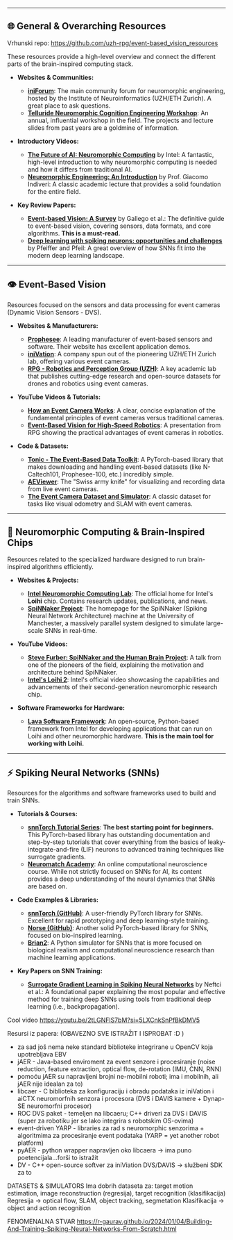 -----

## 🌐 General & Overarching Resources

Vrhunski repo: https://github.com/uzh-rpg/event-based_vision_resources


These resources provide a high-level overview and connect the different parts of the brain-inspired computing stack.

  * **Websites & Communities:**

      * **[iniForum](https://www.google.com/search?q=https://forum.ini.uzh.ch/)**: The main community forum for neuromorphic engineering, hosted by the Institute of Neuroinformatics (UZH/ETH Zurich). A great place to ask questions.
      * **[Telluride Neuromorphic Cognition Engineering Workshop](https://www.google.com/search?q=https://telluride.ini.uzh.ch/)**: An annual, influential workshop in the field. The projects and lecture slides from past years are a goldmine of information.

  * **Introductory Videos:**

      * **[The Future of AI: Neuromorphic Computing](https://www.google.com/search?q=https://www.youtube.com/watch%3Fv%3DpiO0424a5I8)** by Intel: A fantastic, high-level introduction to why neuromorphic computing is needed and how it differs from traditional AI.
      * **[Neuromorphic Engineering: An Introduction](https://www.google.com/search?q=https://www.youtube.com/watch%3Fv%3D__LqA3-iG_o)** by Prof. Giacomo Indiveri: A classic academic lecture that provides a solid foundation for the entire field.

  * **Key Review Papers:**

      * **[Event-based Vision: A Survey](https://arxiv.org/abs/1904.08405)** by Gallego et al.: The definitive guide to event-based vision, covering sensors, data formats, and core algorithms. **This is a must-read.**
      * **[Deep learning with spiking neurons: opportunities and challenges](https://arxiv.org/abs/1812.01304)** by Pfeiffer and Pfeil: A great overview of how SNNs fit into the modern deep learning landscape.

-----

## 👁️ Event-Based Vision

Resources focused on the sensors and data processing for event cameras (Dynamic Vision Sensors - DVS).

  * **Websites & Manufacturers:**

      * **[Prophesee](https://www.prophesee.ai/)**: A leading manufacturer of event-based sensors and software. Their website has excellent application demos.
      * **[iniVation](https://inivation.com/)**: A company spun out of the pioneering UZH/ETH Zurich lab, offering various event cameras.
      * **[RPG - Robotics and Perception Group (UZH)](https://rpg.ifi.uzh.ch/research_dvs.html)**: A key academic lab that publishes cutting-edge research and open-source datasets for drones and robotics using event cameras.

  * **YouTube Videos & Tutorials:**

      * **[How an Event Camera Works](https://www.google.com/search?q=https://www.youtube.com/watch%3Fv%3DLAKk_2c7s5w)**: A clear, concise explanation of the fundamental principles of event cameras versus traditional cameras.
      * **[Event-Based Vision for High-Speed Robotics](https://www.google.com/search?q=https://www.youtube.com/watch%3Fv%3D1b5P3pI3a_Y)**: A presentation from RPG showing the practical advantages of event cameras in robotics.

  * **Code & Datasets:**

      * **[Tonic - The Event-Based Data Toolkit](https://github.com/neuromorphs/tonic)**: A PyTorch-based library that makes downloading and handling event-based datasets (like N-Caltech101, Prophesee-100, etc.) incredibly simple.
      * **[AEViewer](https://www.google.com/search?q=https://inivation.com/support/software/aeviewer/)**: The "Swiss army knife" for visualizing and recording data from live event cameras.
      * **[The Event Camera Dataset and Simulator](https://rpg.ifi.uzh.ch/davis_data.html)**: A classic dataset for tasks like visual odometry and SLAM with event cameras.

-----

## 🧠 Neuromorphic Computing & Brain-Inspired Chips

Resources related to the specialized hardware designed to run brain-inspired algorithms efficiently.

  * **Websites & Projects:**

      * **[Intel Neuromorphic Computing Lab](https://www.intel.com/content/www/us/en/research/neuromorphic-computing.html)**: The official home for Intel's **Loihi** chip. Contains research updates, publications, and news.
      * **[SpiNNaker Project](https://www.google.com/search?q=https://www.cs.man.ac.uk/spinnaker/)**: The homepage for the SpiNNaker (Spiking Neural Network Architecture) machine at the University of Manchester, a massively parallel system designed to simulate large-scale SNNs in real-time.

  * **YouTube Videos:**

      * **[Steve Furber: SpiNNaker and the Human Brain Project](https://www.google.com/search?q=https://www.youtube.com/watch%3Fv%3DI-S_4-yv8vA)**: A talk from one of the pioneers of the field, explaining the motivation and architecture behind SpiNNaker.
      * **[Intel's Loihi 2](https://www.google.com/search?q=https://www.youtube.com/watch%3Fv%3Dd_soXy41p2w)**: Intel's official video showcasing the capabilities and advancements of their second-generation neuromorphic research chip.

  * **Software Frameworks for Hardware:**

      * **[Lava Software Framework](https://github.com/lava-nc/lava)**: An open-source, Python-based framework from Intel for developing applications that can run on Loihi and other neuromorphic hardware. **This is the main tool for working with Loihi.**

-----

## ⚡ Spiking Neural Networks (SNNs)

Resources for the algorithms and software frameworks used to build and train SNNs.

  * **Tutorials & Courses:**

      * **[snnTorch Tutorial Series](https://snntorch.readthedocs.io/en/latest/tutorials/index.html)**: **The best starting point for beginners.** This PyTorch-based library has outstanding documentation and step-by-step tutorials that cover everything from the basics of leaky-integrate-and-fire (LIF) neurons to advanced training techniques like surrogate gradients.
      * **[Neuromatch Academy](https://neuromatch.io/)**: An online computational neuroscience course. While not strictly focused on SNNs for AI, its content provides a deep understanding of the neural dynamics that SNNs are based on.

  * **Code Examples & Libraries:**

      * **[snnTorch (GitHub)](https://github.com/jeshraghian/snntorch)**: A user-friendly PyTorch library for SNNs. Excellent for rapid prototyping and deep learning-style training.
      * **[Norse (GitHub)](https://github.com/norse/norse)**: Another solid PyTorch-based library for SNNs, focused on bio-inspired learning.
      * **[Brian2](https://briansimulator.org/)**: A Python simulator for SNNs that is more focused on biological realism and computational neuroscience research than machine learning applications.

  * **Key Papers on SNN Training:**

      * **[Surrogate Gradient Learning in Spiking Neural Networks](https://arxiv.org/abs/1901.09948)** by Neftci et al.: A foundational paper explaining the most popular and effective method for training deep SNNs using tools from traditional deep learning (i.e., backpropagation).


Cool video
https://youtu.be/2tLGNFlS7bM?si=5LXCnkSnPfBkDMV5

Resursi iz papera: (OBAVEZNO SVE ISTRAŽIT I ISPROBAT :D )
- za sad još nema neke standard biblioteke integrirane u OpenCV koja upotrebljava EBV
- jAER - Java-based enviroment za event senzore i procesiranje (noise reduction, feature extraction, optical flow, de-rotation (IMU, CNN, RNN)
- pomoću jAER su napravljeni brojni ne-mobilni roboti; ima i mobilnih, ali jAER nije idealan za to)
- libcaer - C biblioteka za konfiguraciju i obradu podataka iz iniVation i aiCTX neuromorfnih senzora i procesora (DVS i DAVIS kamere + Dynap-SE neuromorfni procesor)
- ROC DVS paket - temeljen na libcaeru; C++ driveri za DVS i DAVIS (super za robotiku jer se lako integrira s robotskim OS-ovima)
- event-driven YARP - libraries za rad s neuromorphic senzorima + algoritmima za procesiranje event podataka (YARP = yet another robot platform)
- pyAER - python wrapper napravljen oko libcaera -> ima puno poetencijala...forši to istražit
- DV - C++ open-source softver za iniViation DVS/DAVIS -> službeni SDK za to

DATASETS & SIMULATORS
Ima dobrih dataseta za: target motion estimation, image reconstruction (regresija), target recognition (klasifikacija)
Regresija -> optical flow, SLAM, object tracking, segmetation
Klasifikacija -> object and action recognition



FENOMENALNA STVAR
https://r-gaurav.github.io/2024/01/04/Building-And-Training-Spiking-Neural-Networks-From-Scratch.html
